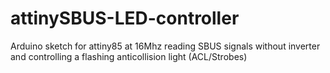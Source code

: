 # attinySBUS-LED-controller
Arduino sketch for attiny85 at 16Mhz reading SBUS signals without inverter and controlling a flashing anticollision light (ACL/Strobes)
